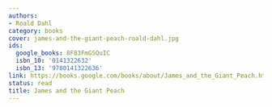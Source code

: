 ```yaml
---
authors:
- Roald Dahl
category: books
cover: james-and-the-giant-peach-roald-dahl.jpg
ids:
  google_books: 8F83FmGSQuIC
  isbn_10: '0141322632'
  isbn_13: '9780141322636'
link: https://books.google.com/books/about/James_and_the_Giant_Peach.html?hl=&id=8F83FmGSQuIC
status: read
title: James and the Giant Peach
---
```

